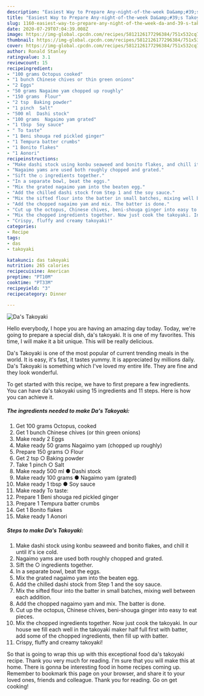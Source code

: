 ```yaml
---
description: "Easiest Way to Prepare Any-night-of-the-week Da&amp;#39;s Takoyaki"
title: "Easiest Way to Prepare Any-night-of-the-week Da&amp;#39;s Takoyaki"
slug: 1160-easiest-way-to-prepare-any-night-of-the-week-da-and-39-s-takoyaki
date: 2020-07-29T07:04:39.008Z
image: https://img-global.cpcdn.com/recipes/5812126177296384/751x532cq70/das-takoyaki-recipe-main-photo.jpg
thumbnail: https://img-global.cpcdn.com/recipes/5812126177296384/751x532cq70/das-takoyaki-recipe-main-photo.jpg
cover: https://img-global.cpcdn.com/recipes/5812126177296384/751x532cq70/das-takoyaki-recipe-main-photo.jpg
author: Ronald Stanley
ratingvalue: 3.1
reviewcount: 15
recipeingredient:
- "100 grams Octopus cooked"
- "1 bunch Chinese chives or thin green onions"
- "2 Eggs"
- "50 grams Nagaimo yam chopped up roughly"
- "150 grams  Flour"
- "2 tsp  Baking powder"
- "1 pinch  Salt"
- "500 ml  Dashi stock"
- "100 grams  Nagaimo yam grated"
- "1 tbsp  Soy sauce"
- " To taste"
- "1 Beni shouga red pickled ginger"
- "1 Tempura batter crumbs"
- "1 Bonito flakes"
- "1 Aonori"
recipeinstructions:
- "Make dashi stock using konbu seaweed and bonito flakes, and chill it until it&#39;s ice cold."
- "Nagaimo yams are used both roughly chopped and grated."
- "Sift the ○ ingredients together."
- "In a separate bowl, beat the eggs."
- "Mix the grated nagaimo yam into the beaten egg."
- "Add the chilled dashi stock from Step 1 and the soy sauce."
- "Mix the sifted flour into the batter in small batches, mixing well between each addition."
- "Add the chopped nagaimo yam and mix. The batter is done."
- "Cut up the octopus, Chinese chives, beni-shouga ginger into easy to eat pieces."
- "Mix the chopped ingredients together. Now just cook the takoyaki. In our house we fill each well in the takoyaki maker half full first with batter, add some of the chopped ingredients, then fill up with batter."
- "Crispy, fluffy and creamy takoyaki!"
categories:
- Recipe
tags:
- das
- takoyaki

katakunci: das takoyaki 
nutrition: 265 calories
recipecuisine: American
preptime: "PT10M"
cooktime: "PT33M"
recipeyield: "3"
recipecategory: Dinner

---
```



![Da&#39;s Takoyaki](https://img-global.cpcdn.com/recipes/5812126177296384/751x532cq70/das-takoyaki-recipe-main-photo.jpg)

Hello everybody, I hope you are having an amazing day today. Today, we're going to prepare a special dish, da&#39;s takoyaki. It is one of my favorites. This time, I will make it a bit unique. This will be really delicious.



Da&#39;s Takoyaki is one of the most popular of current trending meals in the world. It is easy, it's fast, it tastes yummy. It is appreciated by millions daily. Da&#39;s Takoyaki is something which I've loved my entire life. They are fine and they look wonderful.


To get started with this recipe, we have to first prepare a few ingredients. You can have da&#39;s takoyaki using 15 ingredients and 11 steps. Here is how you can achieve it.

<!--inarticleads1-->

##### The ingredients needed to make Da&#39;s Takoyaki:

1. Get 100 grams Octopus, cooked
1. Get 1 bunch Chinese chives (or thin green onions)
1. Make ready 2 Eggs
1. Make ready 50 grams Nagaimo yam (chopped up roughly)
1. Prepare 150 grams ○ Flour
1. Get 2 tsp ○ Baking powder
1. Take 1 pinch ○ Salt
1. Make ready 500 ml ● Dashi stock
1. Make ready 100 grams ● Nagaimo yam (grated)
1. Make ready 1 tbsp ● Soy sauce
1. Make ready  To taste:
1. Prepare 1 Beni shouga red pickled ginger
1. Prepare 1 Tempura batter crumbs
1. Get 1 Bonito flakes
1. Make ready 1 Aonori




<!--inarticleads2-->

##### Steps to make Da&#39;s Takoyaki:

1. Make dashi stock using konbu seaweed and bonito flakes, and chill it until it&#39;s ice cold.
1. Nagaimo yams are used both roughly chopped and grated.
1. Sift the ○ ingredients together.
1. In a separate bowl, beat the eggs.
1. Mix the grated nagaimo yam into the beaten egg.
1. Add the chilled dashi stock from Step 1 and the soy sauce.
1. Mix the sifted flour into the batter in small batches, mixing well between each addition.
1. Add the chopped nagaimo yam and mix. The batter is done.
1. Cut up the octopus, Chinese chives, beni-shouga ginger into easy to eat pieces.
1. Mix the chopped ingredients together. Now just cook the takoyaki. In our house we fill each well in the takoyaki maker half full first with batter, add some of the chopped ingredients, then fill up with batter.
1. Crispy, fluffy and creamy takoyaki!




So that is going to wrap this up with this exceptional food da&#39;s takoyaki recipe. Thank you very much for reading. I'm sure that you will make this at home. There is gonna be interesting food in home recipes coming up. Remember to bookmark this page on your browser, and share it to your loved ones, friends and colleague. Thank you for reading. Go on get cooking!
